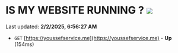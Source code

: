 # IS MY WEBSITE RUNNING ? [![](https://img.shields.io/static/v1?label=Sponsor&message=%E2%9D%A4&logo=GitHub&color=%23fe8e86)](https://github.com/sponsors/Youssef-Lehmam)

Last updated: **2/2/2025, 6:56:27 AM**

- `GET` [https://youssefservice.me](https://youssefservice.me) - **Up** (154ms)
